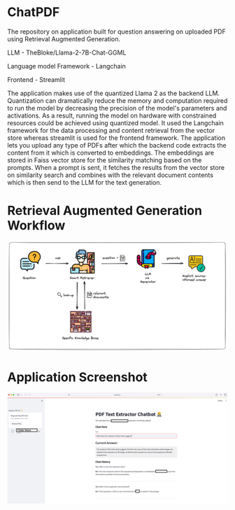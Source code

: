 # ChatPDF
The repository on application built for question answering on uploaded PDF using Retrieval Augmented Generation.

LLM - TheBloke/Llama-2-7B-Chat-GGML

Language model Framework - Langchain

Frontend - Streamlit

The application makes use of the quantized Llama 2 as the backend LLM. Quantization can dramatically reduce the memory and computation required to run the model by decreasing the precision of the model's parameters and activations. As a result, running the model on hardware with constrained resources could be achieved using quantized model.
It used the Langchain framework for the data processing and content retrieval from the vector store whereas streamlit is used for the frontend framework. 
The application lets you upload any type of PDFs after which the backend code extracts the content from it which is converted to embeddings. The embeddings are stored in Faiss vector store for the similarity matching based on the prompts. 
When a prompt is sent, it fetches the results from the vector store on similarity search and combines with the relevant document contents which is then send to the LLM for the text generation.

# Retrieval Augmented Generation Workflow

![RAG Workflow](https://github.com/anwarbabukm/ChatPDF/blob/main/RAG_Workflow.png)

# Application Screenshot
![Screenshot of the Application](https://github.com/anwarbabukm/ChatPDF/blob/main/Screenshot.jpg)
